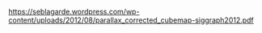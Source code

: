 https://seblagarde.wordpress.com/wp-content/uploads/2012/08/parallax_corrected_cubemap-siggraph2012.pdf